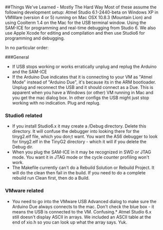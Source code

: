 ##Things We've Learned - Mostly The Hard Way
Most of these assume the following development setup: Atmel Studio 6.1-2440-beta on Windows XP in VMWare (version 4 or 5) running on Mac OSX 10.8.3 (Mountain Lion) and using Coolterm 1.4 on the Mac for the USB terminal window. Using the SAM-ICE for programming and real-time debugging from Studio 6. We also use Apple Xcode for editing and compilation and then use Studio6 for programming and debugging.

In no particular order:

###General
* If USB stops working or works erratically unplug and replug the Arduino and the SAM-ICE
* If the Arduino Due indicates that it is connecting to your VM as "Atmel Mode" instead of "Arduino Due", it's because its in the ARM bootloader. Unplug and reconnect the USB and it should connect as a Due. This is apparent when you have a Windows (or other) VM running in Mac and you get the mac dialog box. In other configs the USB might just stop working with no indication. Plug and replug.

### Studio6 related
* If you install Studio6.x it may create a /Debug directory. Delete this directory. It will confuse the debugger into looking there for the tinyg2.elf file, which you don;t want. You want the AS6 debugger to look for tinyg2.elf in the TinyG2 directory - which it will if you delete the Debug dir.
* When you plug the SAM-ICE in it may be recognized in SWD or JTAG mode. You want it in JTAG mode or the cycle counter profiling won't work.
* The Makefile currently can't do a Rebuild Solution or Rebuild Project. It will do the clean then fail in the build. If you need to do a complete rebuild run Clean first, then do a Build. 

### VMware related
* You need to go into the VMware USB Advanced dialog to make sure the Arduino Due always connects to the mac. Don't check the blue box - it means the USB is connected to the VM. Confusing.* Atmel Studio 6.x still doesn't display ASCII in arrays. We included an ASCII table at the end of xio.h so you can look up what the array says. Yuk.

